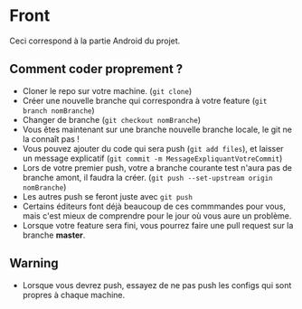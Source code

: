 # Front

Ceci correspond à la partie Android du projet.

## Comment coder proprement ?

- Cloner le repo sur votre machine. (`git clone`)
- Créer une nouvelle branche qui correspondra à votre feature (`git branch nomBranche`)
- Changer de branche (`git checkout nomBranche`)
- Vous êtes maintenant sur une branche nouvelle branche locale, le git ne la connaît pas !
- Vous pouvez ajouter du code qui sera push  (`git add files`), et laisser un message explicatif (`git commit -m MessageExpliquantVotreCommit`)
- Lors de votre premier push, votre a branche courante test n'aura pas de branche amont, il faudra la créer. (`git push --set-upstream origin nomBranche`)
- Les autres push se feront juste avec `git push`
- Certains éditeurs font déjà beaucoup de ces commmandes pour vous, mais c'est mieux de comprendre pour le jour où vous aure un problème.
- Lorsque votre feature sera fini, vous pourrez faire une pull request sur la branche **master**.

## Warning

- Lorsque vous devrez push, essayez de ne pas push les configs qui sont propres à chaque machine.
